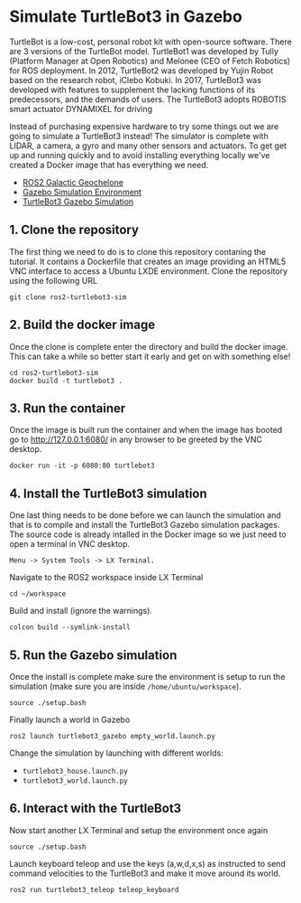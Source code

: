 
# Simulate TurtleBot3 in Gazebo

TurtleBot is a low-cost, personal robot kit with open-source software. There are 3 versions of the TurtleBot model. TurtleBot1 was developed by Tully (Platform Manager at Open Robotics) and Melonee (CEO of Fetch Robotics) for ROS deployment. In 2012, TurtleBot2 was developed by Yujin Robot based on the research robot, iClebo Kobuki. In 2017, TurtleBot3 was developed with features to supplement the lacking functions of its predecessors, and the demands of users. The TurtleBot3 adopts ROBOTIS smart actuator DYNAMIXEL for driving

Instead of purchasing expensive hardware to try some things out we are going to simulate a TurtleBot3 instead! The simulator is complete with LIDAR, a camera, a gyro and many other sensors and actuators. To get get up and running quickly and to avoid installing everything locally we've created a Docker image that has everything we need. 
* [ROS2 Galactic Geochelone](https://docs.ros.org/en/galactic/index.html)
* [Gazebo Simulation Environment](https://gazebosim.org/home)
* [TurtleBot3 Gazebo Simulation](https://emanual.robotis.com/docs/en/platform/turtlebot3/simulation/)

## 1. Clone the repository
The first thing we need to do is to clone this repository contaning the tutorial. It contains a Dockerfile that creates an image providing an HTML5 VNC interface to access a Ubuntu LXDE environment. Clone the repository using the following URL
```
git clone ros2-turtlebot3-sim
```

## 2. Build the docker image
Once the clone is complete enter the directory and build the docker image. This can take a while so better start it early and get on with something else!
```
cd ros2-turtlebot3-sim
docker build -t turtlebot3 .
```

## 3. Run the container
Once the image is built run the container and when the image has booted go to http://127.0.0.1:6080/ in any browser to be greeted by the VNC desktop.
```
docker run -it -p 6080:80 turtlebot3
```

## 4. Install the TurtleBot3 simulation
One last thing needs to be done before we can launch the simulation and that is to compile and install the TurtleBot3 Gazebo simulation packages. The source code is already intalled in the Docker image so we just need to open a terminal in VNC desktop.
```
Menu -> System Tools -> LX Terminal.
```
Navigate to the ROS2 workspace inside LX Terminal
```
cd ~/workspace
```
Build and install (ignore the warnings).  
```
colcon build --symlink-install
```

## 5. Run the Gazebo simulation
Once the install is complete make sure the environment is setup to run the simulation (make sure you are inside ```/home/ubuntu/workspace```).
```
source ./setup.bash
```
Finally launch a world in Gazebo
```
ros2 launch turtlebot3_gazebo empty_world.launch.py
```
Change the simulation by launching with different worlds:
* ```turtlebot3_house.launch.py```
* ```turtlebot3_world.launch.py```

## 6. Interact with the TurtleBot3
Now start another LX Terminal and setup the environment once again
```
source ./setup.bash
```
Launch keyboard teleop and use the keys (a,w,d,x,s) as instructed to send command velocities to the TurtleBot3 and make it move around its world.
```
ros2 run turtlebot3_teleop teleop_keyboard
```
